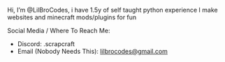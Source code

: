 Hi, I’m @LilBroCodes, i have 1.5y of self taught python experience
I make websites and minecraft mods/plugins for fun


Social Media / Where To Reach Me:
- Discord: .scrapcraft
- Email (Nobody Needs This): lilbrocodes@gmail.com 

<!---
---y
